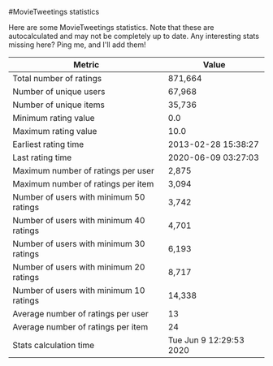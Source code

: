 #MovieTweetings statistics

Here are some MovieTweetings statistics. Note that these are autocalculated and may not be completely up to date. Any interesting stats missing here? Ping me, and I'll add them!

Metric | Value
--- | ---
Total number of ratings                 | 871,664
Number of unique users                  | 67,968
Number of unique items                  | 35,736
Minimum rating value                    | 0.0
Maximum rating value                    | 10.0
Earliest rating time                    | 2013-02-28 15:38:27
Last rating time                        | 2020-06-09 03:27:03
Maximum number of ratings per user      | 2,875
Maximum number of ratings per item      | 3,094
Number of users with minimum 50 ratings | 3,742
Number of users with minimum 40 ratings | 4,701
Number of users with minimum 30 ratings | 6,193
Number of users with minimum 20 ratings | 8,717
Number of users with minimum 10 ratings | 14,338
Average number of ratings per user      | 13
Average number of ratings per item      | 24
Stats calculation time                  | Tue Jun  9 12:29:53 2020

